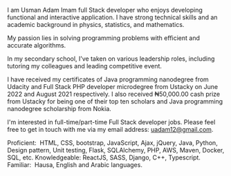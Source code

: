 I am Usman Adam Imam full Stack developer who enjoys developing functional and interactive application. I have strong technical skills and an academic background in physics, statistics, and mathematics.

My passion lies in solving programming problems with efficient and accurate algorithms.

In my secondary school, I’ve taken on various leadership roles, including tutoring my colleagues and leading competitive event.

I have received my certificates of Java programming nanodegree from Udacity and Full Stack PHP developer microdegree from Ustacky on June 2022 and August 2021 respectively. I also received ₦50,000.00 cash prize from Ustacky for being one of their top ten scholars and Java programming nanodegree scholarship from Nokia.

I'm interested in full-time/part-time Full Stack developer jobs. Please feel free to get in touch with me via my email address: uadam12@gmail.com.


Proficient: ​ HTML, CSS, bootstrap, JavaScript, Ajax, jQuery, Java, Python, Design pattern, Unit testing, Flask, SQLAlchemy, PHP, AWS, Maven, Docker, SQL, etc.
Knowledgeable:  ReactJS, SASS, Django, C++, Typescript.
Familiar: ​ Hausa, English and Arabic languages.
